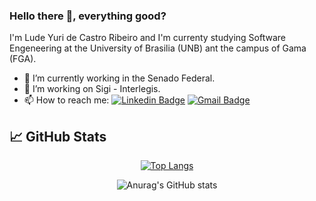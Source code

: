 ### Hello there 👋, everything good?

I'm Lude Yuri de Castro Ribeiro and I'm currenty studying Software Engeneering at the <a style="text-decoration:none;" href="http://www.unb.br">University of Brasilia</a> (UNB) ant the campus of Gama (FGA).

<!--**luderibeiro/luderibeiro** is a ✨ _special_ ✨ repository because its `README.md` (this file) appears on your GitHub profile.-->
- 🔭 I’m currently working in the Senado Federal.
- 👯 I’m working on Sigi - Interlegis.
- 📫 How to reach me: [![Linkedin Badge](https://img.shields.io/badge/-luderibeiro-blue?style=flat-square&logo=Linkedin&logoColor=white&link=https://https://www.linkedin.com/in/luderibeiro/)](https://www.linkedin.com/in/luderibeiro/) [![Gmail Badge](https://img.shields.io/badge/-ludeyuri07@gmail.com-c14438?style=flat-square&logo=Gmail&logoColor=white&link=mailto:ludeyuri07@gmail.com)](mailto:ludeyuri07@gmail.com)

## 📈 GitHub Stats
<div align="center">

[![Top Langs](https://github-readme-stats.vercel.app/api/top-langs/?username=anuraghazra&layout=compact&theme=tokyonight&langs_count=10)](https://github.com/anuraghazra/github-readme-stats)

![Anurag's GitHub stats](https://github-readme-stats.vercel.app/api?username=luderibeiro&show_icons=true&theme=tokyonight)

<!--[![Readme Card](https://github-readme-stats.vercel.app/api/pin/?username=luderibeiro&repo=github-readme-stats)](https://github.com/luderibeiro/github-readme-stats)-->

</div>
